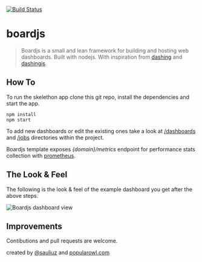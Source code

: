 [![Build Status](https://travis-ci.org/sauliuz/boardjs.svg?branch=master)](https://travis-ci.org/sauliuz/boardjs)

# boardjs

> Boardjs is a small and lean framework for building and hosting web dashboards. Built with nodejs. With inspiration from [dashing](http://dashing.io/) and [dashingjs](https://github.com/fabiocaseri/dashing-js).

## How To

To run the skelethon app clone this git repo, install the dependencies and start the app.

    npm install
    npm start

To add new dashboards or edit the existing ones take a look at [/dashboards](/dashboards) and [/jobs](/jobs) directories within the project.

Boardjs template exposes *{domain}/metrics* endpoint for performance stats collection with [prometheus](https://prometheus.io/).
  
## The Look & Feel

The following is the look & feel of the example dashboard you get after the above steps.

![Boardjs dashboard view](https://github.com/sauliuz/dashing-app/blob/master/public/example-dashboard.png "Boardjs dashboard view")

## Improvements

Contibutions and pull requests are welcome.

created by [@sauliuz](https://twitter.com/sauliuz) and [popularowl.com](http://www.popularowl.com "apis made simple")
